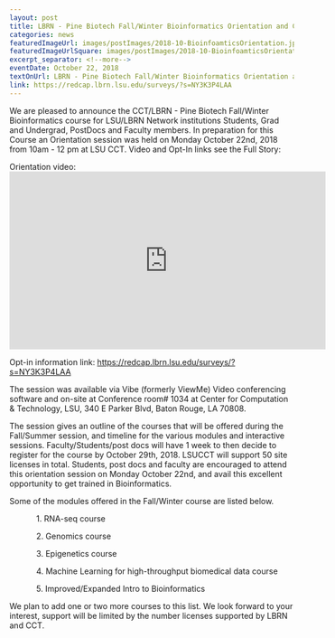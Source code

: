 ```yaml
--- 
layout: post
title: LBRN - Pine Biotech Fall/Winter Bioinformatics Orientation and Courses
categories: news
featuredImageUrl: images/postImages/2018-10-BioinfoamticsOrientation.jpg
featuredImageUrlSquare: images/postImages/2018-10-BioinfoamticsOrientation-thumb.jpg
excerpt_separator: <!--more-->
eventDate: October 22, 2018
textOnUrl: LBRN - Pine Biotech Fall/Winter Bioinformatics Orientation and Courses
link: https://redcap.lbrn.lsu.edu/surveys/?s=NY3K3P4LAA
--- 
```

<p>We are pleased to announce the CCT/LBRN - Pine Biotech Fall/Winter Bioinformatics course for LSU/LBRN Network institutions Students, Grad and Undergrad, PostDocs and Faculty members. In preparation for this Course an Orientation session was held on Monday October 22nd, 2018 from 10am - 12 pm at LSU CCT. Video and Opt-In links see the Full Story:<!--more--></p>

<p>Orientation video: <iframe width="560" height="315" src="https://www.youtube.com/embed/Webuf-8L63w" frameborder="0" allow="autoplay; encrypted-media" allowfullscreen></iframe></p>

<p>Opt-in information link: <a href="https://redcap.lbrn.lsu.edu/surveys/?s=NY3K3P4LAA">https://redcap.lbrn.lsu.edu/surveys/?s=NY3K3P4LAA</a></p>

<p>The session was available via Vibe (formerly ViewMe) Video conferencing software and on-site at Conference room# 1034 at Center for Computation & Technology, LSU, 340 E Parker Blvd, Baton Rouge, LA 70808.</p>
<p>The session gives an outline of the courses that will be offered during the Fall/Summer session, and timeline for the various modules and interactive sessions. Faculty/Students/post docs will have 1 week to then decide to register for the course by October 29th, 2018. LSUCCT will support 50 site licenses in total. Students, post docs and faculty are encouraged to attend this orientation session on Monday October 22nd, and avail this excellent opportunity to get trained in Bioinformatics.</p>

<p>Some of the modules offered in the Fall/Winter course are listed below. </p>
<ul><ol>1. RNA-seq course</ol>
<ol>2. Genomics course</ol>
<ol>3. Epigenetics course</ol>
<ol>4. Machine Learning for high-throughput biomedical data course</ol>
<ol>5. Improved/Expanded Intro to Bioinformatics</ol>
</ul>

<p>We plan to add one or two more courses to this list. We look forward to your interest, support will be limited by the number licenses supported by LBRN and CCT.</p>
